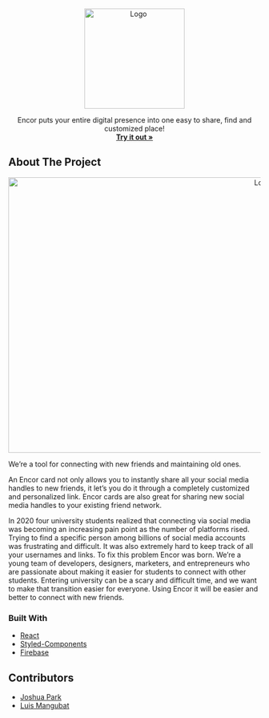 <!-- PROJECT LOGO -->
<br />
<p align="center">
  <a href="https://encor.cc/">
    <img src="https://github.com/JoshParkSJ/encor/blob/master/src/assets/images/logo.svg" alt="Logo" width="200" height="200">
  </a>

  <p align="center">
    Encor puts your entire digital presence into one easy to share, find and customized place!
    <br />
    <a href="https://encor.cc/"><strong>Try it out »</strong></a>
  </p>
</p>


<!-- ABOUT THE PROJECT -->
## About The Project

<p align="center">
    <img src="https://github.com/JoshParkSJ/encor/blob/master/assets/home_screenshot.png" alt="Logo" width="1000" height="550">
</p>

We’re a tool for connecting with new friends and maintaining old ones.

An Encor card not only allows you to instantly share all your social media handles to new friends, it let’s you do it through a completely customized and personalized link. Encor cards are also great for sharing new social media handles to your existing friend network.

In 2020 four university students realized that connecting via social media was becoming an increasing pain point as the number of platforms rised. Trying to find a specific person among billions of social media accounts was frustrating and difficult. It was also extremely hard to keep track of all your usernames and links. To fix this problem Encor was born. We’re a young team of developers, designers, marketers, and entrepreneurs who are passionate about making it easier for students to connect with other students. Entering university can be a scary and difficult time, and we want to make that transition easier for everyone. Using Encor it will be easier and better to connect with new friends.

### Built With

* [React](https://reactjs.org)
* [Styled-Components](https://styled-components.com)
* [Firebase](https://firebase.google.com)

## Contributors
* [Joshua Park](https://github.com/JoshParkSJ)
* [Luis Mangubat](https://github.com/luismangubat)

